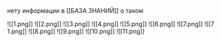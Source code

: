 нету информации в [[БАЗА ЗНАНИЙ]] о таком

![[1.png]]
![[2.png]]
![[3.png]]
![[4.png]]
![[5.png]]
![[6.png]]
![[7.png]]
![[7 1.png]]
![[8.png]]
![[9.png]]
![[10.png]]
![[11.png]]
